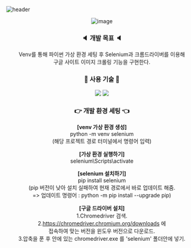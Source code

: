 ![header](https://capsule-render.vercel.app/api?type=slice&color=80d8ff&height=250&section=header&text=Image%20crawling&fontSize=50&animation=fadeIn&fontAlignY=50&desc=Joan%20&descAlignY=62&descAlign=62&)

<div align="center">
 
![image](https://user-images.githubusercontent.com/106906742/175289294-a655a4c8-5808-4d81-9251-640f4c6447c5.png)
 
### :speaker: 개발 목표 :speaker:
Venv를 통해 파이썬 가상 환경 세팅 후 Selenium과 크롬드라이버를 이용해</br>
구글 사이트 이미지 크롤링 기능을 구현한다.


### :page_with_curl: 사용 기술 :page_with_curl:

<img src="https://img.shields.io/badge/-Python-3776AB?style=flat-square&logo=Python&logoColor=white"/> <img src="https://img.shields.io/badge/-Selenium-43B02A?style=flat-square&logo=Selenium&logoColor=black"/>

### :point_right: 개발 환경 세팅 :point_left:

**[venv 가상 환경 생성]**</br>
python -m venv selenium</br>
(해당 프로젝트 경로 터미널에서 명령어 입력)

**[가상 환경 실행하기]**</br>
selenium\Scripts\activate

**[selenium 설치하기]**</br>
pip install selenium</br>
(pip 버전이 낮아 설치 실패하여 현재 경로에서 바로 업데이트 해줌.</br>
=> 업데이트 명령어 : python -m pip install --upgrade pip)

**[구글 드라이버 설치]**</br>
1.Chromedriver 검색.</br>
2.https://chromedriver.chromium.org/downloads 에</br>
접속하여 맞는 버전을 윈도우 버전으로 다운로드.</br>
3.압축을 푼 후 안에 있는 chromedriver.exe 를 'selenium' 폴더안에 넣기.</br>
